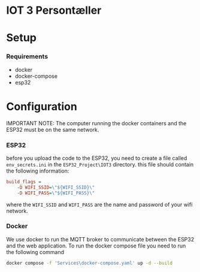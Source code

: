 # IOT 3 Persontæller

# Setup

### Requirements
- docker
- docker-compose
- esp32


# Configuration

IMPORTANT NOTE: The computer running the docker containers and the ESP32 must be on the same network.

### ESP32

before you upload the code to the ESP32, you need to create a file called `env_secrets.ini` in the `ESP32_Project\IOT3` directory. this file should contain the following information:
```ini
build_flags = 
    -D WIFI_SSID=\"${WIFI_SSID}\"
    -D WIFI_PASS=\"${WIFI_PASS}\"
```
where the `WIFI_SSID` and `WIFI_PASS` are the name and password of your wifi network.

### Docker

We use docker to run the MQTT broker to communicate between the ESP32 and the web application.
To run the docker compose file you need to run the following command
```bash 
docker compose -f 'Services\docker-compose.yaml' up -d --build 
```

